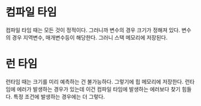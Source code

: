 # 컴파일 타임
컴파일 타임 때는 모든 것이 정적이다.
그러니까 변수의 경우 크기가 정해져 있다.
변수의 경우 지역변수, 매개변수등이 해당한다.
그러니 스택 메모리에 저장된다.

# 런 타임
런타임 때는 크기를 미리 예측하는 건 불가능하다.
그렇기에 힙 메모리에 저장한다.
런타임에 에러가 발생하는 경우가 있는데 이건 컴파일 타임에 발생하는 에러보다 찾기 힘들다.
특정 조건에 발생하는 경우에는 더 그렇다.

